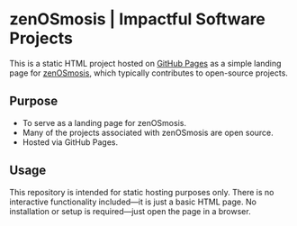 # zenOSmosis | Impactful Software Projects

This is a static HTML project hosted on [GitHub Pages](https://pages.github.com/) as a simple landing page for [zenOSmosis](https://zenosmosis.com), which typically contributes to open-source projects.

## Purpose

- To serve as a landing page for zenOSmosis.
- Many of the projects associated with zenOSmosis are open source.
- Hosted via GitHub Pages.

## Usage

This repository is intended for static hosting purposes only.
There is no interactive functionality included—it is just a basic HTML page.
No installation or setup is required—just open the page in a browser.
